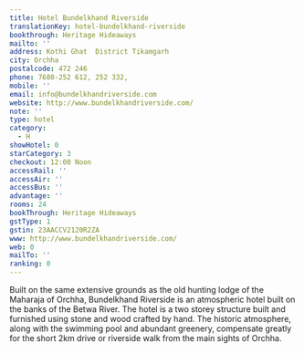 ```yaml
---
title: Hotel Bundelkhand Riverside
translationKey: hotel-bundelkhand-riverside
bookthrough: Heritage Hideaways
mailto: ''
address: Kothi Ghat  District Tikamgarh
city: Orchha
postalcode: 472 246
phone: 7680-252 612, 252 332,
mobile: ''
email: info@bundelkhandriverside.com
website: http://www.bundelkhandriverside.com/
note: ''
type: hotel
category:
  - H
showHotel: 0
starCategory: 3
checkout: 12:00 Noon
accessRail: ''
accessAir: ''
accessBus: ''
advantage: ''
rooms: 24
bookThrough: Heritage Hideaways
gstType: 1
gstin: 23AACCV2120R2ZA
www: http://www.bundelkhandriverside.com/
web: 0
mailTo: ''
ranking: 0
---
```







Built on the same extensive grounds as the old hunting lodge of the Maharaja of Orchha, Bundelkhand Riverside is an atmospheric hotel built on the banks of the Betwa River. The hotel is a two storey structure built and furnished using stone and wood crafted by hand. The historic atmosphere, along with the swimming pool and abundant greenery, compensate greatly for the short 2km drive or riverside walk from the main sights of Orchha.